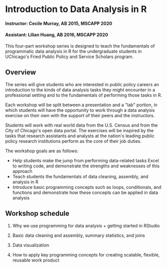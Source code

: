 # Introduction to Data Analysis in R

#### Instructor: Cecile Murray, AB 2015, MSCAPP 2020

#### Assistant: Lilian Huang, AB 2016, MSCAPP 2020

This four-part workshop series is designed to teach the fundamentals of programmatic data analysis in R for the undergraduate students in UChicago's Fried Public Policy and Service Scholars program. 

## Overview

The series will give students who are interested in public policy careers an introduction to the kinds of data analysis tasks they might encounter in a professional setting and to the fundamentals of performing those tasks in R. 

Each workshop will be split between a presentation and a "lab" portion, in which students will have the opportunity to work through a data analysis exercise on their own with the support of their peers and the instructors.

Students will work with real world data from the U.S. Census and from the City of Chicago's open data portal. The exercises will be inspired by the tasks that research assistants and analysts at the nation's leading public policy research institutions perform as the core of their job duties. 

The workshop goals are as follows:

- Help students make the jump from performing data-related tasks Excel to writing code, and demonstrate the strengths and weaknesses of this approach
- Teach students the fundamentals of data cleaning, assembly, and analysis in R
- Introduce basic programming concepts such as loops, conditionals, and functions and demonstrate how these concepts can be applied in data analysis

<!-- ![Before](~/Documents/coding/fried-R-workshop/examples/spreadsheet.png)
![After](~/Documents/coding/fried-R-workshop/examples/code.png) -->

## Workshop schedule

1. Why we use programming for data analysis + getting started in RStudio

2. Basic data cleaning and assembly, summary statistics, and joins

3. Data visualization

4. How to apply key programming concepts for creating scalable, flexible, reusable work product
